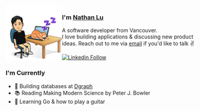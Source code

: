 <img align="left" width="150" height="150" alt="Nathan Lu" src="images/avatar.png"/>

### I'm [Nathan Lu](https://nathanlu.ca/)

A software developer from Vancouver. <br/>
I love building applications & discussing new product ideas. Reach out to me via [email](mailto:nathanluyg@gmail.com) if you'd like to talk ✌️

[![Linkedin Follow](https://img.shields.io/badge/%F0%9F%91%A8%E2%80%8D%F0%9F%92%BC-Connect%20with%20me%20on%20Linkedin-blue)](https://www.linkedin.com/in/nathanlu/)

### I'm Currently

- 📱 Building databases at [Dgraph](https://dgraph.io)
- 📚 Reading Making Modern Science by Peter J. Bowler
- 🌱 Learning Go & how to play a guitar
